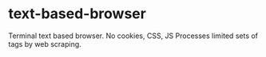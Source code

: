 # text-based-browser
Terminal text based browser.
No cookies, CSS, JS
Processes limited sets of tags by web scraping.
